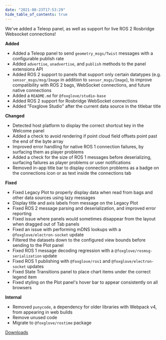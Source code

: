 ```yaml
---
date: "2021-08-23T17:53:29"
hide_table_of_contents: true
---
```

We've added a Teleop panel, as well as support for live ROS 2 Rosbridge Websocket connections!

**Added**
- Added a Teleop panel to send `geometry_msgs/Twist` messages with a configurable publish rate
- Added `advertise`, `unadvertise`, and `publish` methods to the panel extensions API
- Added ROS 2 support to panels that support only certain datatypes (e.g. `sensor_msgs/msg/Image` in addition to `sensor_msgs/Image`), to improve compatibility with ROS 2 bags, WebSocket connections, and future native connections
- Added a `README.md` for `@foxglove/studio-base` 
- Added ROS 2 support for Rosbridge WebSocket connections
- Added "Foxglove Studio" after the current data source in the titlebar title

**Changed**
- Detected host platform to display the correct shortcut key in the Welcome panel
- Added a check to avoid rendering if point cloud field offsets point past the end of the byte array
- Improved error handling for native ROS 1 connection failures, by surfacing them as player problems
- Added a check for the size of ROS 1 messages before deserializing, surfacing failures as player problems or user notifications
- Removed in-app title bar to display connection problems as a badge on the connections icon or as text inside the connections tab

**Fixed**
- Fixed Legacy Plot to properly display data when read from bags and other data sources using lazy messages 
- Display title and axis labels from  message on the Legacy Plot
- Fixed ROS 2 message parsing and deserialization, and improved error reporting
- Fixed issue where panels would sometimes disappear from the layout when dragged out of Tab panels
- Fixed an issue with performing mDNS lookups with a `@foxglove/electron-socket` update
- Filtered the datasets down to the configured view bounds before sending to the Plot panel
- Fixed ROS 1 message decoding regression with a `@foxglove/rosmsg-serialization` update
- Fixed ROS 1 publishing with `@foxglove/ros1` and `@foxglove/electron-socket` updates
- Fixed State Transitions panel to place chart items under the correct legend item
- Fixed styling on the Plot panel's hover bar to appear consistently on all browsers

**Internal**
- Removed `punycode`, a dependency for older libraries with Webpack v4, from appearing in web builds
- Remove unused code
- Migrate to `@foxglove/rostime` package

[Downloads](https://github.com/foxglove/studio/releases/tag/v0.16.0)

